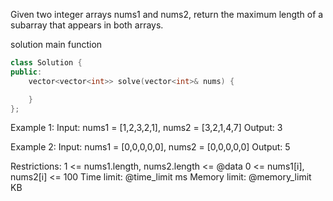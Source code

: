 Given two integer arrays nums1 and nums2, return the maximum length of a subarray that appears in both arrays.

solution main function
```cpp
class Solution {
public:
    vector<vector<int>> solve(vector<int>& nums) {

    }
};
```

Example 1:
Input: nums1 = [1,2,3,2,1], nums2 = [3,2,1,4,7]
Output: 3

Example 2:
Input: nums1 = [0,0,0,0,0], nums2 = [0,0,0,0,0]
Output: 5

Restrictions:
1 <= nums1.length, nums2.length <= @data
0 <= nums1[i], nums2[i] <= 100
Time limit: @time_limit ms
Memory limit: @memory_limit KB
